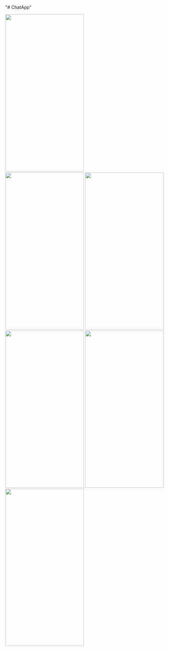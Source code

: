 "# ChatApp" 


<img src= "https://user-images.githubusercontent.com/29223990/28415901-61baf0be-6d6f-11e7-916c-556009428370.png" width = "250" height = "500"> &nbsp;&nbsp;&nbsp;
<img src= "https://user-images.githubusercontent.com/29223990/28415911-6a539834-6d6f-11e7-87d0-77eb2b8ed2ea.png" width = "250" height = "500">
<img src= "https://user-images.githubusercontent.com/29223990/28415939-87a67988-6d6f-11e7-85f2-afa719c19814.png" width = "250" height = "500">
<img src= "https://user-images.githubusercontent.com/29223990/28415941-8ae2761a-6d6f-11e7-9abc-92d0517a0369.png" width = "250" height = "500">
<img src= "https://user-images.githubusercontent.com/29223990/28415963-9e12596c-6d6f-11e7-8c7e-75e971d53204.png" width = "250" height = "500">
<img src= "https://user-images.githubusercontent.com/29223990/28415968-a2591006-6d6f-11e7-9a88-a494ab25e7db.png" width = "250" height = "500">
